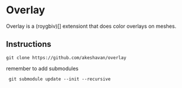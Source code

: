 # Overlay

Overlay is a (roygbiv)[] extensiont that does color overlays on meshes. 

## Instructions

```
git clone https://github.com/akeshavan/overlay
```

remember to add submodules

```
 git submodule update --init --recursive
```
